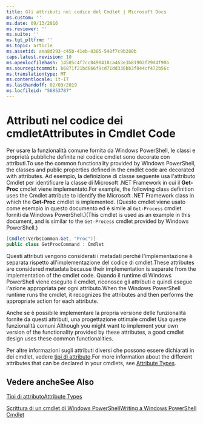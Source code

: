```yaml
---
title: Gli attributi nel codice del Cmdlet | Microsoft Docs
ms.custom: ''
ms.date: 09/13/2016
ms.reviewer: ''
ms.suite: ''
ms.tgt_pltfrm: ''
ms.topic: article
ms.assetid: aea8d293-c45b-41eb-8385-548f7c9b280b
caps.latest.revision: 10
ms.openlocfilehash: 14505c4f7cc8490418ca463e3b81902f29d4f90b
ms.sourcegitcommit: b6871f21bd666f9cd71dd336bb3f844cf472b56c
ms.translationtype: MT
ms.contentlocale: it-IT
ms.lasthandoff: 02/03/2019
ms.locfileid: "56853787"
---
```

# <a name="attributes-in-cmdlet-code"></a><span data-ttu-id="7e9bf-102">Attributi nel codice dei cmdlet</span><span class="sxs-lookup"><span data-stu-id="7e9bf-102">Attributes in Cmdlet Code</span></span>

<span data-ttu-id="7e9bf-103">Per usare la funzionalità comune fornita da Windows PowerShell, le classi e proprietà pubbliche definite nel codice cmdlet sono decorate con attributi.</span><span class="sxs-lookup"><span data-stu-id="7e9bf-103">To use the common functionality provided by Windows PowerShell, the classes and public properties defined in the cmdlet code are decorated with attributes.</span></span> <span data-ttu-id="7e9bf-104">Ad esempio, la definizione di classe seguente usa l'attributo Cmdlet per identificare la classe di Microsoft .NET Framework in cui il **Get-Proc** cmdlet viene implementato.</span><span class="sxs-lookup"><span data-stu-id="7e9bf-104">For example, the following class definition uses the Cmdlet attribute to identify the Microsoft .NET Framework class in which the **Get-Proc** cmdlet is implemented.</span></span> <span data-ttu-id="7e9bf-105">(Questo cmdlet viene usato come esempio in questo documento ed è simile al `Get-Process` cmdlet forniti da Windows PowerShell.)</span><span class="sxs-lookup"><span data-stu-id="7e9bf-105">(This cmdlet is used as an example in this document, and is similar to the `Get-Process` cmdlet provided by Windows PowerShell.)</span></span>

```csharp
[Cmdlet(VerbsCommon.Get, "Proc")]
public class GetProcCommand : Cmdlet
```

<span data-ttu-id="7e9bf-106">Questi attributi vengono considerati i metadati perché l'implementazione è separata rispetto all'implementazione del codice di cmdlet.</span><span class="sxs-lookup"><span data-stu-id="7e9bf-106">These attributes are considered metadata because their implementation is separate from the implementation of the cmdlet code.</span></span> <span data-ttu-id="7e9bf-107">Quando il runtime di Windows PowerShell viene eseguito il cmdlet, riconosce gli attributi e quindi esegue l'azione appropriata per ogni attributo.</span><span class="sxs-lookup"><span data-stu-id="7e9bf-107">When the Windows PowerShell runtime runs the cmdlet, it recognizes the attributes and then performs the appropriate action for each attribute.</span></span>

<span data-ttu-id="7e9bf-108">Anche se è possibile implementare la propria versione delle funzionalità fornite da questi attributi, una progettazione ottimale cmdlet Usa queste funzionalità comuni.</span><span class="sxs-lookup"><span data-stu-id="7e9bf-108">Although you might want to implement your own version of the functionality provided by these attributes, a good cmdlet design uses these common functionalities.</span></span>

<span data-ttu-id="7e9bf-109">Per altre informazioni sugli attributi diversi che possono essere dichiarati in dei cmdlet, vedere [tipi di attributo](./attribute-types.md).</span><span class="sxs-lookup"><span data-stu-id="7e9bf-109">For more information about the different attributes that can be declared in your cmdlets, see [Attribute Types](./attribute-types.md).</span></span>

## <a name="see-also"></a><span data-ttu-id="7e9bf-110">Vedere anche</span><span class="sxs-lookup"><span data-stu-id="7e9bf-110">See Also</span></span>

[<span data-ttu-id="7e9bf-111">Tipi di attributo</span><span class="sxs-lookup"><span data-stu-id="7e9bf-111">Attribute Types</span></span>](./attribute-types.md)

[<span data-ttu-id="7e9bf-112">Scrittura di un cmdlet di Windows PowerShell</span><span class="sxs-lookup"><span data-stu-id="7e9bf-112">Writing a Windows PowerShell Cmdlet</span></span>](./writing-a-windows-powershell-cmdlet.md)
